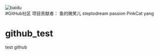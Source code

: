 ![baidu](https://www.google.com/logos/doodles/2017/celebrating-pad-thai-5712000859504640-s.png "百度logo")  
#GitHub社区 项目贡献者： 鱼的微笑儿    steptodream  passion  PinkCat  yang    
# github_test
test github
